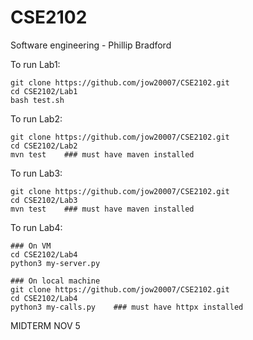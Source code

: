 # CSE2102
Software engineering - Phillip Bradford

To run Lab1:
```
git clone https://github.com/jow20007/CSE2102.git
cd CSE2102/Lab1
bash test.sh
```

To run Lab2:
```
git clone https://github.com/jow20007/CSE2102.git
cd CSE2102/Lab2
mvn test    ### must have maven installed 
```

To run Lab3:
```
git clone https://github.com/jow20007/CSE2102.git
cd CSE2102/Lab3
mvn test    ### must have maven installed 
```

To run Lab4:
```
### On VM
cd CSE2102/Lab4
python3 my-server.py

### On local machine
git clone https://github.com/jow20007/CSE2102.git
cd CSE2102/Lab4
python3 my-calls.py    ### must have httpx installed
```

MIDTERM NOV 5